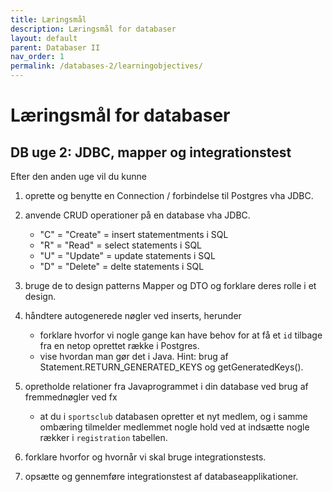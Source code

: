 ```yaml
---
title: Læringsmål
description: Læringsmål for databaser
layout: default
parent: Databaser II
nav_order: 1
permalink: /databases-2/learningobjectives/
---
```


# Læringsmål for databaser

## DB uge 2: JDBC, mapper og integrationstest

Efter den anden uge vil du kunne

1. oprette og benytte en Connection / forbindelse til Postgres vha JDBC.

2. anvende CRUD operationer på en database vha JDBC.
   - "C" = "Create" = insert statementments i SQL
   - "R" = "Read" = select statements i SQL
   - "U" = "Update" = update statements i SQL
   - "D" = "Delete" = delte statements i SQL

3. bruge de to design patterns Mapper og DTO og forklare deres rolle i et design.

4. håndtere autogenerede nøgler ved inserts, herunder
   - forklare hvorfor vi nogle gange kan have behov for at få et `id` tilbage fra en netop oprettet række i Postgres. 
   - vise hvordan man gør det i Java. Hint: brug af Statement.RETURN_GENERATED_KEYS og getGeneratedKeys().

5. opretholde relationer fra Javaprogrammet i din database ved brug af fremmednøgler ved fx
   - at du i `sportsclub` databasen opretter et nyt medlem, og i samme ombæring tilmelder medlemmet nogle hold ved at indsætte nogle rækker i `registration` tabellen.

6. forklare hvorfor og hvornår vi skal bruge integrationstests.

7. opsætte og gennemføre integrationstest af databaseapplikationer.


